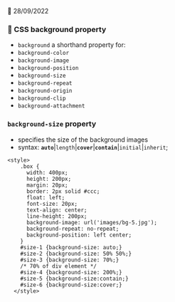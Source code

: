 :date: 28/09/2022

### 🌼 CSS background property
- `background` a shorthand property for:
- `background-color`
- `background-image`
- `background-position`
- `background-size`
- `background-repeat`
- `background-origin`
- `background-clip`
- `background-attachment`


### `background-size` property
- specifies the size of the background images
- syntax: **`auto`**|`length`|**`cover`**|**`contain`**|`initial`|`inherit`;

```
<style>
    .box {
      width: 400px;
      height: 200px;
      margin: 20px; 
      border: 2px solid #ccc;
      float: left;
      font-size: 20px;
      text-align: center;
      line-height: 200px;
      background-image: url('images/bg-5.jpg'); 
      background-repeat: no-repeat;
      background-position: left center;
    }
    #size-1 {background-size: auto;}
    #size-2 {background-size: 50% 50%;}
    #size-3 {background-size: 70%;}
    /* 70% of div element */
    #size-4 {background-size: 200%;}
    #size-5 {background-size:contain;}
    #size-6 {background-size:cover;}
  </style>
```





